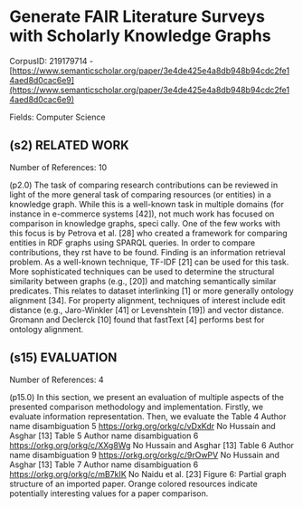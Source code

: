 # Generate FAIR Literature Surveys with Scholarly Knowledge Graphs

CorpusID: 219179714 - [https://www.semanticscholar.org/paper/3e4de425e4a8db948b94cdc2fe14aed8d0cac6e9](https://www.semanticscholar.org/paper/3e4de425e4a8db948b94cdc2fe14aed8d0cac6e9)

Fields: Computer Science

## (s2) RELATED WORK
Number of References: 10

(p2.0) The task of comparing research contributions can be reviewed in light of the more general task of comparing resources (or entities) in a knowledge graph. While this is a well-known task in multiple domains (for instance in e-commerce systems [42]), not much work has focused on comparison in knowledge graphs, speci cally. One of the few works with this focus is by Petrova et al. [28] who created a framework for comparing entities in RDF graphs using SPARQL queries. In order to compare contributions, they rst have to be found. Finding is an information retrieval problem. As a well-known technique, TF-IDF [21] can be used for this task. More sophisticated techniques can be used to determine the structural similarity between graphs (e.g., [20]) and matching semantically similar predicates. This relates to dataset interlinking [1] or more generally ontology alignment [34]. For property alignment, techniques of interest include edit distance (e.g., Jaro-Winkler [41] or Levenshtein [19]) and vector distance. Gromann and Declerck [10] found that fastText [4] performs best for ontology alignment.
## (s15) EVALUATION
Number of References: 4

(p15.0) In this section, we present an evaluation of multiple aspects of the presented comparison methodology and implementation. Firstly, we evaluate information representation. Then, we evaluate the  Table 4 Author name disambiguation 5 https://orkg.org/orkg/c/vDxKdr No Hussain and Asghar [13] Table 5 Author name disambiguation 6 https://orkg.org/orkg/c/XXg8Wg No Hussain and Asghar [13] Table 6 Author name disambiguation 9 https://orkg.org/orkg/c/9rOwPV No Hussain and Asghar [13] Table 7 Author name disambiguation 6 https://orkg.org/orkg/c/mB7kIK No Naidu et al. [23] Figure 6: Partial graph structure of an imported paper. Orange colored resources indicate potentially interesting values for a paper comparison.
